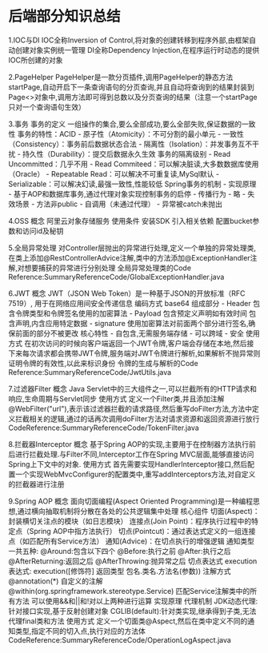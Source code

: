 # 后端部分知识总结
1.IOC与DI
    IOC全称Inversion of Control,将对象的创建转移到程序外部,由框架自动创建对象实例统一管理
    DI全称Dependency Injection,在程序运行时动态的提供IOC所创建的对象

2.PageHelper
    PageHelper是一款分页插件,调用PageHelper的静态方法startPage,自动开启下一条查询语句的分页查询,并且自动将查询到的结果封装到Page<>对象中,调用方法即可得到总数以及分页查询的结果（注意一个startPage只对一个查询语句生效）

3.事务
    事务的定义
        一组操作的集合,要么全部成功,要么全部失败,保证数据的一致性
    事务的特性：ACID
        - ‌原子性‌（Atomicity）：不可分割的最小单元
        - ‌一致性‌（Consistency）：事务前后数据状态合法
        - ‌隔离性‌（Isolation）：并发事务互不干扰
        - ‌持久性‌（Durability）：提交后数据永久生效
    事务的隔离级别
        - Read Uncommitted：几乎不用
        - Read Commiteed：可以解决脏读,大多数数据库使用（Oracle）
        - Repeatable Read：可以解决不可重复读,MySql默认
        - Serializable：可以解决幻读,最强一致性,性能较低
    Spring事务的机制
        - 实现原理
            - 基于AOP和数据库事务,通过代理对象实现控制事务的启停
        - 传播行为
            - 略
        - 失效场景
            - 方法非public
            - 自调用（未通过代理）
            - 异常被catch未抛出

4.OSS
    概念
        阿里云对象存储服务
    使用条件
        安装SDK
        引入相关依赖
        配置bucket参数和访问id及秘钥

5.全局异常处理
    对Controller层抛出的异常进行处理,定义一个单独的异常处理类,在类上添加@RestControllerAdvice注解,类中的方法添加@ExceptionHandler注解,对想要捕获的异常进行分别处理
    全局异常处理类的Code Reference:SummaryReferenceCode/GlobalExceptionHandler.java

6.JWT
    概念
        JWT（JSON Web Token）是一种基于JSON的开放标准（RFC 7519）,
用于在网络应用间安全传递信息
    编码方式
        base64
    组成部分
        - Header
            包含令牌类型和令牌签名使用的加密算法
        - Payload
            包含预定义声明如有效时间
            包含声明,内含应用特定数据
        - signature
            使用加密算法对前面两个部分进行签名,确保前面的部分不被更改
    核心特性
        - 自包含,无需服务端存储
        - 可以跨域
        - 安全
    使用方式
        在初次访问的时候向客户端返回一个JWT令牌,客户端会存储在本地,然后接下来每次请求都会携带JWT令牌,服务端对JWT令牌进行解析,如果解析不抛异常则证明令牌的有效性,以此来标识身份
        令牌的生成与解析的Code Reference:SummaryReferenceCode/JwtUtils.java

7.过滤器Filter
    概念
        Java Servlet中的三大组件之一,可以拦截所有的HTTP请求和响应,生命周期与Servlet同步
    使用方式
        定义一个Filter类,并且添加注解@WebFilter("url"),表示该过滤器拦截的请求路径,然后重写doFilter方法,方法中定义拦截相关的逻辑,通过的话再次调用doFilter方法对请求资源和返回资源进行放行
        CodeReference:SummaryReferenceCode/TokenFilter.java

8.拦截器Interceptor
    概念
        基于Spring AOP的实现,主要用于在控制器方法执行前后进行拦截处理.与Filter不同,Interceptor工作在Spring MVC层面,能够直接访问Spring上下文中的对象.
    使用方式
        首先需要实现HandlerInterceptor接口,然后配置一个实现WebMvcConfigurer的配置类中,重写addInterceptors方法,对自定义的拦截器进行注册

9.Spring AOP
    概念
        面向切面编程(Aspect Oriented Programming)是一种编程思想,通过横向抽取机制将分散在各处的公共逻辑集中处理
    核心组件 
        切面(Aspect)‌：封装横切关注点的模块（如日志模块）
        连接点(Join Point)‌：程序执行过程中的特定点（Spring AOP中指方法执行）
        切点(Pointcut)‌：通过表达式定义的一组连接点（如匹配所有Service方法）
        通知(Advice)‌：在切点执行的增强逻辑
    通知类型
        一共五种:
            @Around:包含以下四个
            @Before:执行之前
            @After:执行之后
            @AfterReturning:返回之后
            @AfterThrowing:抛异常之后
    切点表达式
        execution表达式:
            execution([修饰符] 返回类型 包名.类名.方法名(参数))
        注解方式
            @annotation(*) 自定义的注解
            @within(org.springframework.stereotype.Service) 匹配Service注解类中的所有方法
        可以使用&&和||和!对以上两种进行运算
    实现原理
        代理机制
            JDK动态代理:针对接口实现,基于反射创建对象
            CGLIB(default):针对类实现,继承得到子类,无法代理final类和方法
    使用方式
        定义一个切面类@Aspect,然后在类中定义不同的通知类型,指定不同的切入点,执行对应的方法体
        CodeReference:SummaryReferenceCode/OperationLogAspect.java